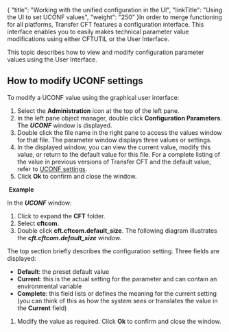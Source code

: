 {
    "title": "Working with the unified configuration in the UI",
    "linkTitle": "Using the UI to set UCONF values",
    "weight": "250"
}In order to merge functioning for all platforms, Transfer CFT features
a configuration interface. This interface enables you to easily makes
technical parameter value modifications using either CFTUTIL or the User Interface.

This topic describes how to view and modify configuration parameter
values using the User Interface.

## How to modify UCONF settings

To modify a UCONF value using the graphical user interface:

1. Select the <span style="font-weight: bold;">****Administration****</span>
    icon at the top of the left pane.
1. In the left pane object manager,
    double click <span style="font-weight: bold;">****Configuration Parameters****</span>.
    The <span style="font-style: italic;">**UCONF**</span> window is displayed.
1. Double click the file name
    in the right pane to access the values window for that file. The parameter
    window displays three values or settings.
1. In the displayed window, you
    can view the current value, modify this value, or return to the default
    value for this file. For a complete listing of the value in previous versions
    of Transfer CFT and the default value, refer to [UCONF
    settings](../).
1. Click <span style="font-weight: bold;">****Ok****</span>
    to confirm and close the window.

 <span style="font-weight: bold;">****Example****</span>

In the <span style="font-style: italic;">**UCONF** </span>window:

1. Click to expand the <span style="font-weight: bold;">****CFT****</span>
    folder.
1. Select <span style="font-weight: bold;">****cftcom****</span>.
1. Double click <span style="font-weight: bold;">****cft.cftcom.default\_size****</span>.
    The following diagram illustrates the <span style="font-style: italic;">**cft.cftcom.default\_size**</span> window.

The top section briefly describes the configuration
setting. Three fields are displayed:

- <span style="font-weight: bold;">****Default****</span>:
    the preset default value
- <span style="font-weight: bold;">****Current****</span>:
    this is the actual setting for the parameter and can contain an environmental
    variable
- <span style="font-weight: bold;">****Complete****</span>:
    this field lists or defines the meaning for the current setting (you can
    think of this as how the system sees or translates the value in the <span style="font-weight: bold;">****Current****</span> field)

1. Modify the value as required.
    Click <span style="font-weight: bold;">****Ok****</span> to confirm and close
    the window.

 

 
